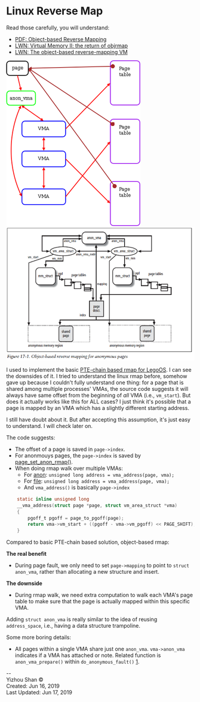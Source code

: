 # Linux Reverse Map

Read those carefully, you will understand:

- [PDF: Object-based Reverse Mapping](https://landley.net/kdocs/ols/2004/ols2004v2-pages-71-74.pdf)
- [LWN: Virtual Memory II: the return of objrmap](https://lwn.net/Articles/75198/)
- [LWN: The object-based reverse-mapping VM](https://lwn.net/Articles/23732/)

![img_1](notes_rmap1.png)
![img_2](notes_rmap2.png)

I used to implement the basic [PTE-chain based rmap for LegoOS](http://lastweek.io/lego/pcache/rmap/).
I can see the downsides of it. I tried to understand the
linux rmap before, somehow gave up because I couldn't fully
understand one thing:
for a page that is shared among multiple processes' VMAs, the source code
suggests it will always have same offset from the beginning of
_all_ VMA (i.e., `vm_start`). But does it actually works like this
for ALL cases? I just think it's possible that a page is mapped
by an VMA which has a slightly different starting address.

I still have doubt about it. But after accepting this assumption,
it's just easy to understand. I will check later on.

The code suggests:

- The offset of a page is saved in `page->index`.
- For anonmouys pages, the `page->index` is saved by [page_set_anon_rmap()](https://github.com/torvalds/linux/blob/e93c9c99a629c61837d5a7fc2120cd2b6c70dbdd/mm/rmap.c#L1027).
- When doing rmap walk over multiple VMAs:
  - For [anon](https://github.com/torvalds/linux/blob/e93c9c99a629c61837d5a7fc2120cd2b6c70dbdd/mm/rmap.c#L1824): `unsigned long address = vma_address(page, vma);`
  - For [file](https://github.com/torvalds/linux/blob/e93c9c99a629c61837d5a7fc2120cd2b6c70dbdd/mm/rmap.c#L1878): `unsigned long address = vma_address(page, vma);`
  - And  `vma_address()` is basically `page->index`

```c
	static inline unsigned long
	__vma_address(struct page *page, struct vm_area_struct *vma)
	{
		pgoff_t pgoff = page_to_pgoff(page);
		return vma->vm_start + ((pgoff - vma->vm_pgoff) << PAGE_SHIFT);
	}
```

Compared to basic PTE-chain based solution, object-based rmap:

__The real benefit__

- During page fault, we only need to set `page->mapping` to point to `struct anon_vma`,
  rather than allocating a new structure and insert.

__The downside__

- During rmap walk, we need extra computation to walk each VMA's page table
  to make sure that the page is actually mapped within this specific VMA.

Adding `struct anon_vma` is really similar to the idea of reusing `address_space`,
i.e., having a data structure trampoline.


Some more boring details:

- All pages within a single VMA share just one `anon_vma`.
  `vma->anon_vma` indicates if a VMA has attached or note.
  Related function is `anon_vma_prepare()` within `do_anonymous_fault()` [1](https://github.com/torvalds/linux/blob/e93c9c99a629c61837d5a7fc2120cd2b6c70dbdd/mm/memory.c#L2948).

--  
Yizhou Shan :copyright:  
Created: Jun 16, 2019  
Last Updated: Jun 17, 2019
